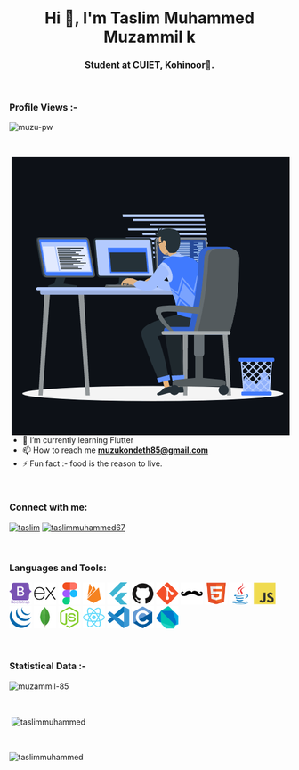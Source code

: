<h1 align="center">Hi 👋, I'm Taslim Muhammed Muzammil k</h1>
<h3 align="center">Student at CUIET, Kohinoor🌟.</h3>

<br>

<p align="right"> <h3>Profile Views :-</h3> <img src="https://komarev.com/ghpvc/?username=muzammil-85&label=Profile%20views&color=0e75b6&style=flat"
    alt="muzu-pw" /> 
      </p>
<br>

<p><img align="right" src="https://github.com/muzammil-85/muzammil-85/blob/main/ts1.gif" alt="muzammil-85" /></p>


- 🌱 I’m currently learning  Flutter
- 📫 How to reach me **muzukondeth85@gmail.com**
- ⚡ Fun fact :- food is the reason to live.
<br>

<h3 align="left">Connect with me:</h3>
<p align="left">
  <a href="https://linkedin.com/in/taslim-muhammed-moosa-71b46720b" target="blank"><img align="center"
        src="https://raw.githubusercontent.com/rahuldkjain/github-profile-readme-generator/master/src/images/icons/Social/linked-in-alt.svg"
              alt="taslim" height="30" width="40" /></a>
                <!-- <a href="https://fb.com/adam pithen wala" target="blank"><img align="center"
                      src="https://raw.githubusercontent.com/rahuldkjain/github-profile-readme-generator/master/src/images/icons/Social/facebook.svg"
                            alt="adam pithen wala" height="30" width="40" /></a> -->
                              <a href="https://www.instagram.com/taslimmuhammed67/" target="blank"><img align="center"
                                    src="https://raw.githubusercontent.com/rahuldkjain/github-profile-readme-generator/master/src/images/icons/Social/instagram.svg"
                                          alt="taslimmuhammed67" height="30" width="40" /></a>
                                            <!-- <a href="https://www.hackerrank.com/adampithewan" target="blank"><img align="center"
                                                  src="https://raw.githubusercontent.com/rahuldkjain/github-profile-readme-generator/master/src/images/icons/Social/hackerrank.svg"
                                                        alt="adampithewan" height="30" width="40" /></a> -->
                                                        </p>
<br>

<h3 align="left">Languages and Tools:</h3>
<p align="left"><a>
    <img src="https://raw.githubusercontent.com/devicons/devicon/master/icons/bootstrap/bootstrap-plain-wordmark.svg"alt="css" width="40" height="40"/> 
    </a><a>  
    <img src="https://github.com/devicons/devicon/blob/master/icons/express/express-original.svg" alt="Express" width="40" height="40" />
    </a><a>  
        <img src="https://github.com/devicons/devicon/blob/master/icons/figma/figma-original.svg" alt="Figma" width="40" height="40" />
        </a><a>  
            <img src="https://github.com/devicons/devicon/blob/master/icons/firebase/firebase-plain.svg" alt="FireBase" width="40" height="40" />
            </a><a>  
                <img src="https://github.com/devicons/devicon/blob/master/icons/flutter/flutter-plain.svg" alt="Flutter" width="40" height="40" />
                </a><a>  
                    <img src="https://github.com/devicons/devicon/blob/master/icons/github/github-original.svg" alt="Github" width="40" height="40" />
                    </a><a>  
                        <img src="https://github.com/devicons/devicon/blob/master/icons/git/git-original.svg" alt="Git" width="40" height="40" />
                        </a><a>  
                            <img src="https://github.com/devicons/devicon/blob/master/icons/handlebars/handlebars-original.svg" alt="HandleBars" width="40" height="40" />
                            </a><a>  
                                <img src="https://github.com/devicons/devicon/blob/master/icons/html5/html5-original.svg" alt="HTML5" width="40" height="40" />
                                </a><a>  
                                    <img src="https://github.com/devicons/devicon/blob/master/icons/java/java-original.svg" alt="JAVA" width="40" height="40" />
                                    </a><a>  
                                        <img src="https://github.com/devicons/devicon/blob/master/icons/javascript/javascript-original.svg" alt="JavaScript" width="40" height="40" />
                                        </a><a>     
                                            <img src="https://github.com/devicons/devicon/blob/master/icons/jquery/jquery-original.svg" alt="Jquery" width="40" height="40" />
                                             </a><a>     
                                                 <img src="https://github.com/devicons/devicon/blob/master/icons/mongodb/mongodb-original.svg" alt="MongoDB" width="40" height="40" />
                                                 </a><a>      
                                                    <img src="https://github.com/devicons/devicon/blob/master/icons/nodejs/nodejs-original.svg" alt="node js" width="40" height="40" />
                                                    </a><a>  
                                                        <img src="https://github.com/devicons/devicon/blob/master/icons/react/react-original.svg" alt="React JS" width="40" height="40" />
                                                        </a><a>     
                                                            <img src="https://github.com/devicons/devicon/blob/master/icons/vscode/vscode-original.svg" alt="VS code" width="40" height="40" />
                                                            </a><a>      
                                                                <img src="https://github.com/devicons/devicon/blob/master/icons/c/c-original.svg" alt="C" width="40" height="40" />
                                                                </a><a>     
                                                                    <img src="https://github.com/devicons/devicon/blob/master/icons/dart/dart-original.svg" alt="Dart" width="40" height="40" /> 
                                                                         </p></a>
                                                                         <br>
<h3>Statistical Data :-</h3>
<p><img align="center"
    src="https://github-readme-stats.vercel.app/api/top-langs?username=muzammil-85&show_icons=true&locale=en&layout=compact"
        alt="muzammil-85" /></p>
<br>

<p>&nbsp;<img align="center" src="https://github-readme-stats.vercel.app/api?username=taslimmuhammed&show_icons=true&locale=en"
    alt="taslimmuhammed" /></p>
<br>

<p><img align="center" src="https://github-readme-streak-stats.herokuapp.com/?user=taslimmuhammed&" alt="taslimmuhammed" /></p>

<br>
<!-- <h3>Trophies :-</h3>
<p align="left"> <a href="https://github.com/ryo-ma/github-profile-trophy"><img
      src="https://github-profile-trophy.vercel.app/?username=taslimmuhammed" alt="taslimmuhammed" /></a> </p>
<p align="left"> <a href="https://twitter.com/" target="blank"><img
      src="https://img.shields.io/twitter/follow/?logo=twitter&style=for-the-badge" alt="" /></a> </p> -->
